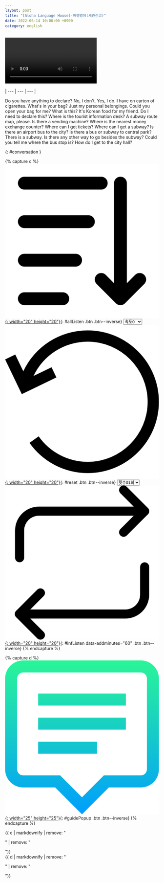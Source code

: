 ```yaml
---
layout: post
title: "[Aloha Language House]-여행영어(세관신고)"
date: 2022-06-14 10:00:00 +0900
category: english
---
```


<div class="video-container">
    <video id="player" class="video-js vjs-default-skin vjs-big-play-centered" data-json="/public/json/Aloha Language House-여행영어(세관신고).json"></video>
</div>

| --- | --- | --- |

Do you have anything to declare?
No, I don't.
Yes, I do.
I have on carton of cigarettes.
What's in your bag?
Just my personal belongings.
Could you open your bag for me?
What is this?
It's Korean food for my friend.
Do I need to declare this?
Where is the tourist information desk?
A subway route map, please.
Is there a vending machine?
Where is the nearest money exchange counter?
Where can I get tickets?
Where can I get a subway?
Is there an airport bus to the city?
Is there a bus or subway to central park?
There is a subway.
Is there any other way to go besides the subway?
Could you tell me where the bus stop is?
How do I get to the city hall?


{: #conversation }

{% capture c %}
  [![](/public/icon/sorting-order-button.png){: width="20" height="20"}](#){: #allListen .btn .btn--inverse}
  <select id="playbackspeed">
    <option value="2.0">속도+2</option>
    <option value="1.5">속도+1</option>
    <option value="1.0" selected>속도0</option>
    <option value="0.75">속도-1</option>
    <option value="0.5">속도-2</option>
  </select>
  [![](/public/icon/reset-button.png){: width="20" height="20"}](#){: #reset .btn .btn--inverse}
  <select id="ringsToPlay">
    <option value="1">횟수01회</option>
    <option value="2">횟수02회</option>
    <option value="3">횟수03회</option>
    <option value="4">횟수04회</option>
    <option value="5">횟수05회</option>
    <option value="7">횟수07회</option>
    <option value="10">횟수10회</option>
  </select>
  [![](/public/icon/repeat-button.png){: width="20" height="20"}](#){: #infListen data-addminutes="60" .btn .btn--inverse}
{% endcapture %}

{% capture d %}
[![](/public/icon/open-popup-button.png){: width="25" height="25"}](#){: #guidePopup .btn .btn--inverse}
{% endcapture %}

<div class="bottom-bar">
  <div class="bottom-bar1"></div>
  <div class="bottom-bar2">{{ c | markdownify | remove: "<p>" | remove: "</p>"}}</div>
  <div class="bottom-bar3">{{ d | markdownify | remove: "<p>" | remove: "</p>"}}</div>
</div>